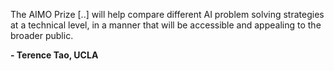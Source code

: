 The AIMO Prize [..] will help compare different AI problem solving strategies at a technical level, in a manner that will be accessible and appealing to the broader public.

**- Terence Tao, UCLA**
